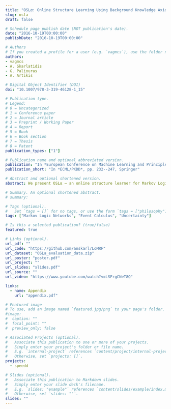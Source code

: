 ```yaml
---
title: "OSL𝛼: Online Structure Learning Using Background Knowledge Axiomatization"
slug: osla
draft: false

# Schedule page publish date (NOT publication's date).
date: "2016-10-19T00:00:00"
publishDate: "2016-10-19T00:00:00"

# Authors
# If you created a profile for a user (e.g. `vagmcs`), use the folder name instead, and should be replaced by their full name and linked to their profile.
authors:
- vagmcs
- A. Skarlatidis
- G. Paliouras
- A. Artikis

# Digital Object Identifier (DOI)
doi: "10.1007/978-3-319-46128-1_15"

# Publication type.
# Legend:
# 0 = Uncategorized
# 1 = Conference paper
# 2 = Journal article
# 3 = Preprint / Working Paper
# 4 = Report
# 5 = Book
# 6 = Book section
# 7 = Thesis
# 8 = Patent
publication_types: ["1"]

# Publication name and optional abbreviated version.
publication: "In *European Conference on Machine Learning and Principles and Practice of Knowledge Discovery*, pp. 232--247, Springer"
publication_short: "In *ECML/PKDD*, pp. 232--247, Springer"

# Abstract and optional shortened version.
abstract: We present OSLα — an online structure learner for Markov Logic Networks  (MLNs) that exploits background knowledge axiomatization in order to constrain the  space of possible structures. Many domains of interest are characterized by uncertainty and complex relational structure. MLNs is a state-of-the-art Statistical Relational Learning framework that can naturally be applied to domains governed  by these characteristics. Learning MLNs from data is challenging, as their relational structure increases the complexity of the learning process. In addition, due to the dynamic nature of many real-world applications, it is desirable to incrementally  learn or revise the model’s structure and parameters. Experimental results are  presented in activity recognition using a probabilistic variant of the Event  Calculus (MLN−EC) as background knowledge and a benchmark dataset for video surveillance.

# Summary. An optional shortened abstract.
# summary:

# Tags (optional).
#   Set `tags = []` for no tags, or use the form `tags = ["philosophy"]`.
tags: ["Markov Logic Networks", "Event Calculus", "Uncertainty"]

# Is this a selected publication? (true/false)
featured: true

# Links (optional).
url_pdf: ""
url_code: "https://github.com/anskarl/LoMRF"
url_dataset: "OSLa_evaluation_data.zip"
url_poster: "poster.pdf"
url_project: ""
url_slides: "slides.pdf"
url_source: ""
url_video: "https://www.youtube.com/watch?v=LSFrgCNeT8Q"

links:
  - name: Appendix
    url: "appendix.pdf"

# Featured image
# To use, add an image named `featured.jpg/png` to your page's folder.
#image:
#  caption: ""
#  focal_point: ""
#  preview_only: false

# Associated Projects (optional).
#   Associate this publication to one or more of your projects.
#   Simply enter your project's folder or file name.
#   E.g. `internal-project` references `content/project/internal-project/index.md`.
#   Otherwise, set `projects: []`.
projects:
  - speedd

# Slides (optional).
#   Associate this publication to Markdown slides.
#   Simply enter your slide deck's filename.
#   E.g. `slides: "example"` references `content/slides/example/index.md`.
#   Otherwise, set `slides: ""`.
slides: ""
---
```

